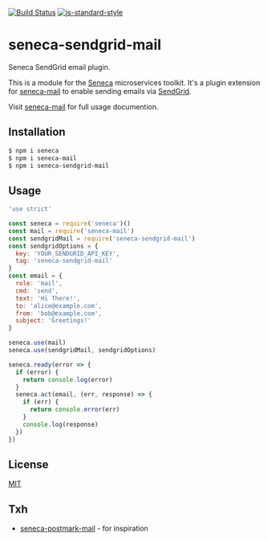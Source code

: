[![Build Status](https://travis-ci.org/zrrrzzt/seneca-sendgrid-mail.svg?branch=master)](https://travis-ci.org/zrrrzzt/seneca-sendgrid-mail)
[![js-standard-style](https://img.shields.io/badge/code%20style-standard-brightgreen.svg?style=flat)](https://github.com/feross/standard)
# seneca-sendgrid-mail
Seneca SendGrid email plugin.

This is a module for the [Seneca](http://senecajs.org) microservices toolkit.
It's a plugin extension for [seneca-mail](https://github.com/rjrodger/seneca-mail) to enable sending emails via [SendGrid](https://sendgrid.com/).

Visit [seneca-mail](https://github.com/rjrodger/seneca-mail) for full usage documention.

## Installation

```sh
$ npm i seneca
$ npm i seneca-mail
$ npm i seneca-sendgrid-mail
```

## Usage

```javascript
'use strict'

const seneca = require('seneca')()
const mail = require('seneca-mail')
const sendgridMail = require('seneca-sendgrid-mail')
const sendgridOptions = {
  key: 'YOUR_SENDGRID_API_KEY',
  tag: 'seneca-sendgrid-mail'
}
const email = {
  role: 'mail',
  cmd: 'send',
  text: 'Hi There!',
  to: 'alice@example.com',
  from: 'bob@example.com',
  subject: 'Greetings!'
}

seneca.use(mail)
seneca.use(sendgridMail, sendgridOptions)

seneca.ready(error => {
  if (error) {
    return console.log(error)
  }
  seneca.act(email, (err, response) => {
    if (err) {
      return console.error(err)
    }
    console.log(response)
  })
})

```

## License
[MIT](LICENSE)

## Txh
- [seneca-postmark-mail](https://github.com/rjrodger/seneca-postmark-mail) - for inspiration
